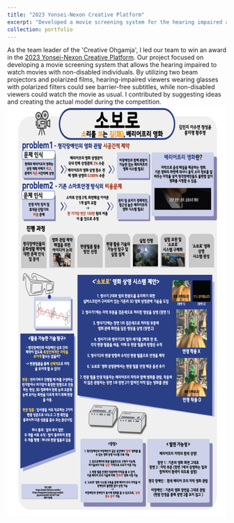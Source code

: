 ```yaml
---
title: "2023 Yonsei-Nexon Creative Platform"
excerpt: "Developed a movie screening system for the hearing impaired and placed 3rd out of 100 teams in the competition. <br/><img src='/images/창플.jpg'>"
collection: portfolio
---
```


As the team leader of the 'Creative Ohgamja', I led our team to win an award in the [2023 Yonsei-Nexon Creative Platform](https://yicrc.yonsei.ac.kr/main/creative.asp?mid=m04_03). Our project focused on developing a movie screening system that allows the hearing impaired to watch movies with non-disabled individuals. By utilizing two beam projectors and polarized films, hearing-impaired viewers wearing glasses with polarized filters could see barrier-free subtitles, while non-disabled viewers could watch the movie as usual. I contributed by suggesting ideas and creating the actual model during the competition.<br/><img src='/images/4.우수_크리에이티브 오감자.png'> 
